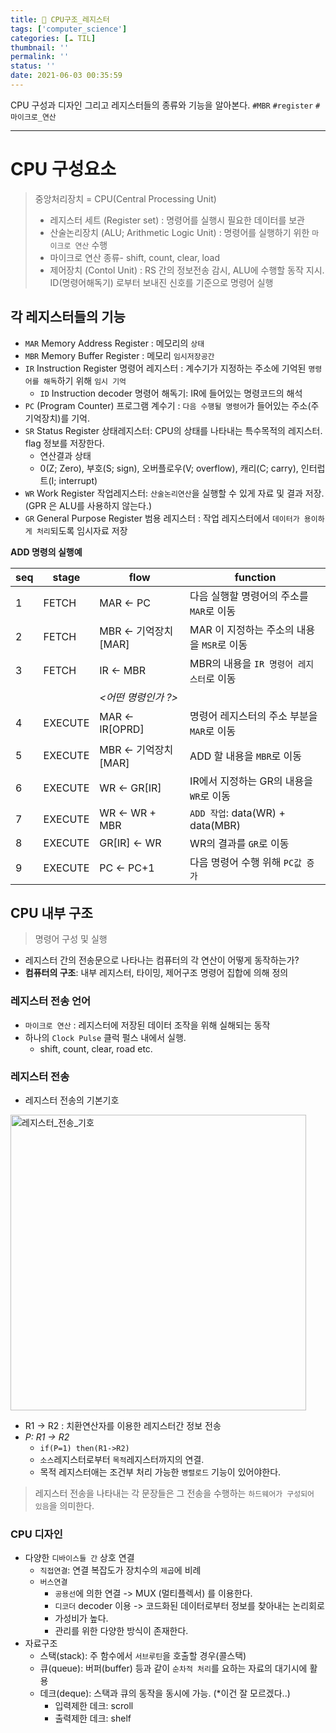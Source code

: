 ```yaml
---
title: 📱 CPU구조_레지스터
tags: ['computer_science']
categories: [☁️ TIL]
thumbnail: ''
permalink: ''
status: ''
date: 2021-06-03 00:35:59
---
```


CPU 구성과 디자인 그리고 레지스터들의 종류와 기능을 알아본다.
`#MBR` `#register` `#마이크로_연산`
<!-- excerpt -->
<!-- toc -->

---

# CPU 구성요소

> 중앙처리장치 = CPU(Central Processing Unit)
>- 레지스터 세트 (Register set) : 명령어를 실행시 필요한 데이터를 보관
>- 산술논리장치 (ALU; Arithmetic Logic Unit) : 명령어를 실행하기 위한 `마이크로 연산` 수행
>  - 마이크로 연산 종류- shift, count, clear, load
>- 제어장치 (Contol Unit) : RS 간의 정보전송 감시, ALU에 수행할 동작 지시. ID(명령어해독기) 로부터 보내진 신호를 기준으로 명령어 실행

## 각 레지스터들의 기능

- `MAR` Memory Address Register : 메모리의 `상태`
- `MBR` Memory Buffer Register : 메모리 `임시저장공간`
- `IR` Instruction Register 명령어 레지스터 : 계수기가 지정하는 주소에 기억된 `명령어를 해독`하기 위해 `임시 기억`
  - `ID` Instruction decoder 명령어 해독기: IR에 들어있는 명령코드의 해석
- `PC` (Program Counter) 프로그램 계수기 : `다음 수행될 명령어`가 들어있는 주소(주기억장치)를 기억.
- `SR` Status Register 상태레지스터: CPU의 상태를 나타내는 특수목적의 레지스터. flag 정보를 저장한다.
  - 연산결과 상태
  - 0(Z; Zero), 부호(S; sign), 오버플로우(V; overflow), 캐리(C; carry), 인터럽트(I; interrupt)
- `WR` Work Register 작업레지스터: `산술논리연산`을 실행할 수 있게 자료 및 결과 저장. (GPR 은 ALU를 사용하지 않는다.)
- `GR` General Purpose Register 범용 레지스터 : 작업 레지스터에서 `데이터가 용이하게 처리`되도록 임시자료 저장

__ADD 명령의 실행예__

|seq|stage|flow|function|
|----|----|----|---------|
|1 |FETCH| MAR <- PC | 다음 실행할 명령어의 주소를 `MAR`로 이동|
|2 |FETCH| MBR <- 기억장치[MAR] | MAR 이 지정하는 주소의 내용을 `MSR`로 이동|
|3 |FETCH| IR <- MBR | MBR의 내용을 `IR 명령어 레지스터`로 이동|
|||_<어떤 명령인가 ?>_||
|4| EXECUTE| MAR <- IR[OPRD] | 명령어 레지스터의 주소 부분을 `MAR`로 이동|
|5| EXECUTE| MBR <- 기억장치[MAR] | ADD 할 내용을 `MBR`로 이동|
|6| EXECUTE| WR <- GR[IR] | IR에서 지정하는 GR의 내용을 `WR`로 이동|
|7| EXECUTE| WR <- WR + MBR | `ADD 작업`: data(WR) + data(MBR) |
|8| EXECUTE| GR[IR] <- WR | WR의 결과를 `GR`로 이동|
|9| EXECUTE| PC <- PC+1 | 다음 명령어 수행 위해 `PC값 증가`|

## CPU 내부 구조

> 명령어 구성 및 실행
  - 레지스터 간의 전송문으로 나타나는 컴퓨터의 각 연산이 어떻게 동작하는가?
  - __컴퓨터의 구조__: 내부 레지스터, 타이밍, 제어구조 명령어 집합에 의해 정의

### 레지스터 전송 언어
- `마이크로 연산` : 레지스터에 저장된 데이터 조작을 위해 실해되는 동작
- 하나의 `Clock Pulse` 클럭 펄스 내에서 실행.
  - shift, count, clear, road etc.

### 레지스터 전송

- 레지스터 전송의 기본기호

<img width="473" alt="레지스터_전송_기호" src="https://user-images.githubusercontent.com/28856435/120518845-f7bde100-c40c-11eb-9643-9e9cac53d0dc.PNG">

<br>

- R1 -> R2 : 치환연산자를 이용한 레지스터간 정보 전송
- _P: R1 -> R2_
  - `if(P=1) then(R1->R2)`
  - `소스`레지스터로부터 `목적`레지스터까지의 연결.
  - 목적 레지스터애는 조건부 처리 가능한 `병렬로드` 기능이 있어야한다.

> 레지스터 전송을 나타내는 각 문장들은 그 전송을 수행하는 `하드웨어가 구성되어 있음`을 의미한다.


### CPU 디자인
- 다양한 `디바이스들 간` 상호 연결
  - `직접연결`: 연결 복잡도가 장치수의 `제곱`에 비례
  - `버스연결`
    - `공용선`에 의한 연결 -> MUX (멀티플렉서) 를 이용한다.
    - `디코더` decoder 이용 -> 코드화된 데이터로부터 정보를 찾아내는 논리회로
    - 가성비가 높다.
    - 관리를 위한 다양한 방식이 존재한다.
- 자료구조
  - 스택(stack): 주 함수에서 `서브루틴`을 호출할 경우(콜스택)
  - 큐(queue): 버퍼(buffer) 등과 같이 `순차적 처리`를 요하는 자료의 대기시에 활용
  - 데크(deque): 스택과 큐의 동작을 동시에 가능. (*이건 잘 모르겠다..)
    - 입력제한 데크: scroll
    - 출력제한 데크: shelf